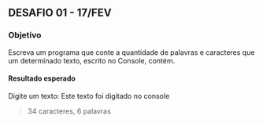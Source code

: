 ## DESAFIO 01 - 17/FEV
### Objetivo
Escreva um programa que conte a quantidade de palavras e caracteres que um determinado texto, escrito no Console, contém.

#### Resultado esperado
Digite um texto:
Este texto foi digitado no console
> 34 caracteres, 6 palavras
